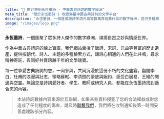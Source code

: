 ```yaml
---
title: "👋 歡迎來到永恆墨詩 - 中華古典詩詞的數字綠洲"
meta_title: "關於永恆墨詩 | 收錄海量中國古典詩詞的文學平台"
description: "永恆墨詩，一個匯聚唐詩宋詞元曲等數萬首經典作品的數字綠洲，提供多種檢索方式，讓您輕鬆領略千年文學之美"
image: "/images/logo.png"
---
```


**永恆墨詩**，一個匯聚了眾多詩人傑作的數字綠洲，頌揚自然之妙與情感世界。

作為中華古典詩詞的線上寶庫，我們網站囊括了唐詩、宋詞、元曲等豐富的歷史遺產，提供按朝代、詩人、主題的多種檢索方式，讓詩心相通的人們在此共鳴，尋求精神寄託，與同好共賞跨越千年的文學瑰寶。

每一位摯愛古典詩詞的您，一同參與，共同沉浸於這份不朽的文化盛宴。翻閱李白、杜甫的浪漫與壯志，領略蘇軾、李清照的豪放與婉約，感受白居易、王維的閒適與空靈。無論您是詩詞愛好者、學生、教師或研究人員，都能在永恆墨詩找到適合您的內容。

> 本站詩詞數據內容來源於互聯網，如果某些資料侵犯了您的合法權益或對您造成了任何程度的傷害，請及時[聯繫我們](mailto:admin@eternalinkpoems.com)，我們將在收到通知後第一時間妥善處理該部分內容。

